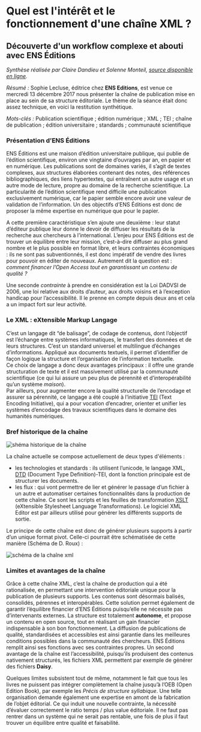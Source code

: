 # Quel est l'intérêt et le fonctionnement d'une chaîne XML ?
## Découverte d'un workflow complexe et abouti avec ENS Éditions

*Synthèse réalisée par Claire Dandieu et Solenne Monteil, [source disponible en ligne](https://github.com/cdandieu/Lecluse-XML**).*

*Résumé :* Sophie Lecluse, éditrice chez **ENS Editions**, est venue ce mercredi 13 décembre 2017 nous présenter la chaîne de publication mise en place au sein de sa structure éditoriale. Le thème de la séance était donc assez technique, en voici la restitution synthétique.

*Mots-clés :* Publication scientifique ; édition numérique ; XML ; TEI ; chaîne de publication ; édition universitaire ; standards ; communauté scientifique


### Présentation d’ENS Éditions

ENS Éditions est une maison d’édition universitaire publique, qui publie de l’édition scientifique, environ une vingtaine d’ouvrages par an, en papier et en numérique. Les publications sont de domaines variés, il s’agit de textes complexes, aux structures élaborées contenant des notes, des références bibliographiques, des liens hypertextes, qui entraînent un autre usage et un autre mode de lecture, propre au domaine de la recherche scientifique. La particularité de l’édition scientifique rend difficile une publication exclusivement numérique, car le papier semble encore avoir une valeur de validation de l’information. Un des objectifs d’ENS Éditions est donc de proposer la même expertise en numérique que pour le papier.

A cette première caractéristique s’en ajoute une deuxième : leur statut d’éditeur publique leur donne le devoir de diffuser les résultats de la recherche aux chercheurs à l’international.
L’enjeu pour ENS Éditions est de trouver un équilibre entre leur mission, c’est-à-dire diffuser au plus grand nombre et le plus possible en format libre, et leurs contraintes économiques : ils ne sont pas subventionnés, il est donc impératif de vendre des livres pour pouvoir en éditer de nouveaux. Autrement dit la question est : *comment financer l’Open Access tout en garantissant un contenu de qualité ?*

Une seconde *contrainte* à prendre en considération est la Loi DADVSI de 2006, une loi relative aux droits d’auteur, aux droits voisins et à l’exception handicap pour l’accessibilité. Il le prenne en compte depuis deux ans et cela a un impact fort sur leur activité.

### Le XML : eXtensible Markup Langage

C’est un langage dit “de balisage”, de codage de contenus, dont l’objectif est l’échange entre systèmes informatiques, le transfert des données et de leurs structures. C’est un standard universel et multilingue d’échanges d’informations. Appliqué aux documents textuels, il permet d’identifier de façon logique la structure et l’organisation de l’information textuelle.  
Ce choix de langage a donc deux avantages principaux : il offre une grande structuration de texte et il est massivement utilisé par la communauté scientifique (ce qui lui assure un peu plus de pérennité et d’interopérabilité qu’un système *maison*).  
Par ailleurs, pour augmenter encore la qualité structurelle de l’encodage et assurer sa pérennité, ce langage a été couplé à l’initiative [TEI](http://books.openedition.org/oep/1298?lang=fr) (Text Encoding Initiative), qui a pour vocation d’encadrer, orienter et unifier les systèmes d’encodage des travaux scientifiques dans le domaine des humanités numériques.

### Bref historique de la chaîne

![shéma historique de la chaîne](https://lh3.googleusercontent.com/H2fWtO17amcnBN3DsXkfOuojLJzB8BwEKz_m8oRzKXzOA2-UPE6Dqi8kvDO7E1cs1lxY6mX3-Wes=s0 "schema-historique.png")

La chaîne actuelle se compose actuellement de deux types d'éléments :

+ les technologies et standards : ils utilisent l’unicode, le langage XML, [DTD](https://fr.wikipedia.org/wiki/Document_type_definition) (Document Type Definition)-TEI, dont la fonction principale est de structurer les documents.
+ les flux : qui vont permettre de lier et générer le passage d’un fichier à un autre et automatiser certaines fonctionnalités dans la production de cette chaîne. Ce sont les scripts et les feuilles de transformation [XSLT](https://fr.wikipedia.org/wiki/Extensible_Stylesheet_Language_Transformations) (eXtensible Stylesheet Language Transformations). Le logiciel XML Editor est par ailleurs utilisé pour générer les différents supports de sortie.

Le principe de cette chaîne est donc de générer plusieurs supports à partir d’un unique format pivot. Celle-ci pourrait être schématisée de cette manière (Schéma de D. Roux) :

![schéma de la chaîne xml](https://lh3.googleusercontent.com/-NObAV_CmO7Q/WkOpZ_XN3RI/AAAAAAAAAMM/OD0RC1nhQl081YsFIstip-kEbm8gouchQCLcBGAs/s0/schema-chaine.png "schema-chaine.png")

### Limites et avantages de la chaîne

Grâce à cette chaîne XML, c’est la chaîne de production qui a été rationalisée, en permettant une intervention éditoriale unique pour la publication de plusieurs supports. Les contenus sont désormais balisés, consolidés, pérennes et interopérables. Cette solution permet également de garantir l’équilibre financier d’ENS Éditions puisqu’elle ne nécessite pas d’intervenants externes. La structure est totalement **autonome**, et propose un contenu en open source, tout en réalisant un gain financier indispensable à son bon fonctionnement. La diffusion de publications de qualité, standardisées et accessibles est ainsi garantie dans les meilleures conditions possibles dans la communauté des chercheurs. ENS Éditions remplit ainsi ses fonctions avec ses contraintes propres. Un second avantage de la chaîne est l’accessibilité, puisqu’ils produisent des contenus nativement structurés, les fichiers XML permettent par exemple de générer des fichiers **Daisy**.

Quelques limites subsistent tout de même, notamment le fait que tous les livres ne puissent pas intégrer complètement la chaîne jusqu’à l’OEB (Open Edition Book), par exemple les *Précis de structure syllabique*. Une telle organisation demande également une expertise en amont de la fabrication de l’objet éditorial. Ce qui induit une nouvelle contrainte, la nécessité d’évaluer correctement le ratio temps / plus value éditoriale. Il ne faut pas rentrer dans un système qui ne serait pas rentable, une fois de plus il faut trouver un équilibre entre qualité et faisabilité.
